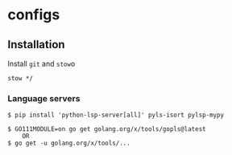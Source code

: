# configs

## Installation

Install `git` and `stow`o

```
stow */
```

### Language servers

```
$ pip install 'python-lsp-server[all]' pyls-isort pylsp-mypy

$ GO111MODULE=on go get golang.org/x/tools/gopls@latest
    OR
$ go get -u golang.org/x/tools/...
```
